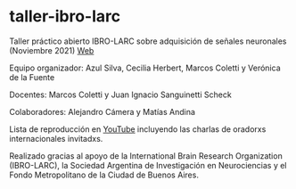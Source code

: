 # taller-ibro-larc
Taller práctico abierto IBRO-LARC sobre adquisición de señales neuronales (Noviembre 2021)
 [Web](https://bit.ly/TALLERNEUROLATAM)

Equipo organizador: Azul Silva, Cecilia Herbert, Marcos Coletti y Verónica de la Fuente

Docentes: Marcos Coletti y Juan Ignacio Sanguinetti Scheck

Colaboradores: Alejandro Cámera y Matías Andina

Lista de reproducción en [YouTube](https://youtube.com/playlist?list=PL2ttpDKStgJAIu2jOuGwjMjh1IACVgq0k) incluyendo las charlas de oradorxs internacionales invitadxs.

Realizado gracias al apoyo de la International Brain Research Organization (IBRO-LARC), la Sociedad Argentina de Investigación en Neurociencias y el Fondo Metropolitano de la Ciudad de Buenos Aires.
